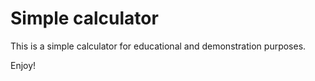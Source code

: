 # Simple calculator

This is a simple calculator for educational and demonstration purposes.

Enjoy!